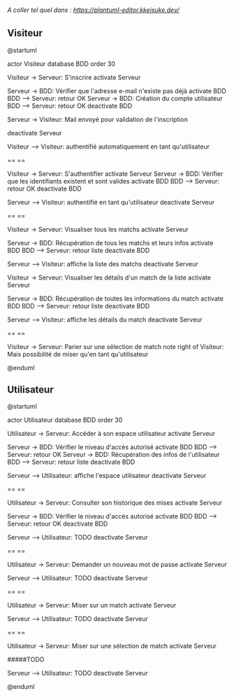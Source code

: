 ###### A coller tel quel dans : https://plantuml-editor.kkeisuke.dev/




## Visiteur

@startuml

actor Visiteur
database BDD order 30

Visiteur -> Serveur: S'inscrire
activate Serveur

Serveur -> BDD: Vérifier que l'adresse e-mail n'existe pas déjà
activate BDD
BDD --> Serveur: retour OK
Serveur -> BDD: Création du compte utilisateur
BDD --> Serveur: retour OK
deactivate BDD

Serveur -> Visiteur: Mail envoyé pour validation de l'inscription

deactivate Serveur

Visiteur --> Visiteur: authentifié automatiquement en tant qu'utilisateur

== ==

Visiteur -> Serveur: S'authentifier
activate Serveur
Serveur -> BDD: Vérifier que les identifiants existent et sont valides
activate BDD
BDD --> Serveur: retour OK
deactivate BDD

Serveur --> Visiteur: authentifié en tant qu'utilisateur
deactivate Serveur

== ==

Visiteur -> Serveur: Visualiser tous les matchs
activate Serveur

Serveur -> BDD: Récupération de tous les matchs et leurs infos
activate BDD
BDD --> Serveur: retour liste
deactivate BDD

Serveur --> Visiteur: affiche la liste des matchs
deactivate Serveur

Visiteur -> Serveur: Visualiser les détails d'un match de la liste
activate Serveur

Serveur -> BDD: Récupération de toutes les informations du match
activate BDD
BDD --> Serveur: retour liste
deactivate BDD

Serveur --> Visiteur: affiche les détails du match
deactivate Serveur

== ==

Visiteur -> Serveur: Parier sur une sélection de match
note right of Visiteur: Mais possibilité de miser qu'en tant qu'utilisateur


@enduml



## Utilisateur

@startuml

actor Utilisateur
database BDD order 30

Utilisateur -> Serveur: Accéder à son espace utilisateur
activate Serveur

Serveur -> BDD: Vérifier le niveau d'accès autorisé
activate BDD
BDD --> Serveur: retour OK
Serveur -> BDD: Récupération des infos de l'utilisateur
BDD --> Serveur: retour liste
deactivate BDD

Serveur --> Utilisateur: affiche l'espace utilisateur
deactivate Serveur

== ==

Utilisateur -> Serveur: Consulter son historique des mises
activate Serveur

Serveur -> BDD: Vérifier le niveau d'accès autorisé
activate BDD
BDD --> Serveur: retour OK
deactivate BDD

Serveur --> Utilisateur: TODO
deactivate Serveur

== ==

Utilisateur -> Serveur: Demander un nouveau mot de passe
activate Serveur



Serveur --> Utilisateur: TODO
deactivate Serveur

== ==

Utilisateur -> Serveur: Miser sur un match
activate Serveur



Serveur --> Utilisateur: TODO
deactivate Serveur

== ==

Utilisateur -> Serveur: Miser sur une sélection de match
activate Serveur

#####TODO

Serveur --> Utilisateur: TODO
deactivate Serveur

@enduml
